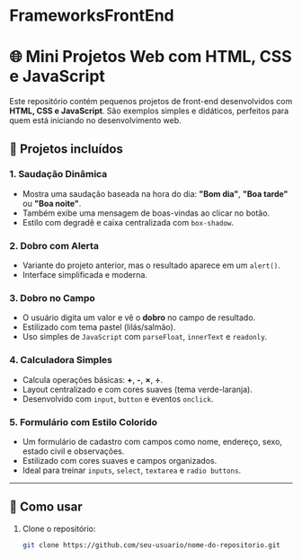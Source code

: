 # FrameworksFrontEnd

# 🌐 Mini Projetos Web com HTML, CSS e JavaScript

Este repositório contém pequenos projetos de front-end desenvolvidos com **HTML, CSS e JavaScript**. São exemplos simples e didáticos, perfeitos para quem está iniciando no desenvolvimento web.

## 📁 Projetos incluídos

### 1.  **Saudação Dinâmica**
- Mostra uma saudação baseada na hora do dia: **"Bom dia"**, **"Boa tarde"** ou **"Boa noite"**.
- Também exibe uma mensagem de boas-vindas ao clicar no botão.
- Estilo com degradê e caixa centralizada com `box-shadow`.

### 2. **Dobro com Alerta**
- Variante do projeto anterior, mas o resultado aparece em um `alert()`.
- Interface simplificada e moderna.

### 3. **Dobro no Campo**
- O usuário digita um valor e vê o **dobro** no campo de resultado.
- Estilizado com tema pastel (lilás/salmão).
- Uso simples de `JavaScript` com `parseFloat`, `innerText` e `readonly`.

### 4. **Calculadora Simples**
- Calcula operações básicas: **+**, **-**, **×**, **÷**.
- Layout centralizado e com cores suaves (tema verde-laranja).
- Desenvolvido com `input`, `button` e eventos `onclick`.

### 5. **Formulário com Estilo Colorido**
- Um formulário de cadastro com campos como nome, endereço, sexo, estado civil e observações.
- Estilizado com cores suaves e campos organizados.
- Ideal para treinar `inputs`, `select`, `textarea` e `radio buttons`.
---

## 🚀 Como usar

1. Clone o repositório:
   ```bash
   git clone https://github.com/seu-usuario/nome-do-repositorio.git

